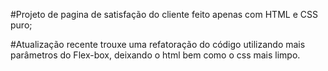 #Projeto de pagina de satisfação do cliente feito apenas com HTML e CSS puro;

#Atualização recente trouxe uma refatoração do código utilizando mais parâmetros do Flex-box, deixando o html bem como o css mais limpo.
